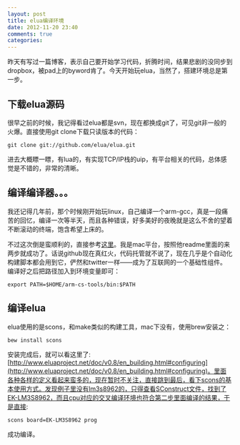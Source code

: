 ```yaml
---
layout: post
title: elua编译环境
date: 2012-11-20 23:40
comments: true
categories: 
---
```


昨天有写过一篇博客，表示自己要开始学习代码，折腾时间，结果悲剧的没同步到dropbox，被pad上的byword肯了。今天开始玩elua，当然了，搭建环境总是第一步。

## 下载elua源码
很早之前的时候，我记得看过elua都是svn，现在都换成git了，可见git非一般的火爆。直接使用git clone下载只读版本的代码：
```
git clone git://github.com/elua/elua.git
```
进去大概瞟一瞟，有lua的，有实现TCP/IP栈的uip，有平台相关的代码，总体感觉是不错的，非常的清晰。

## 编译编译器。。。
我还记得几年前，那个时候刚开始玩linux，自己编译一个arm-gcc，真是一段痛苦的回忆，编译一次等半天，而且各种错误，好多美好的夜晚就是这么不舍的望着不断滚动的终端，饱含希望上床的。  

不过这次倒是蛮顺利的，直接参考[这里](https://github.com/jsnyder/arm-eabi-toolchain)。我是mac平台，按照他readme里面的来两步就成功了。话说github现在真红火，代码托管就不说了，现在几乎是个自动化构建脚本都会用到它，俨然和twitter一样——成为了互联网的一个基础性组件。  
编译好之后把路径加入到环境变量即可：
```
export PATH=$HOME/arm-cs-tools/bin:$PATH
```

## 编译elua
elua使用的是scons，和make类似的构建工具，mac下没有，使用brew安装之：
```
bew install scons
```
安装完成后，就可以看这里了:[http://www.eluaproject.net/doc/v0.8/en_building.html#configuring](http://www.eluaproject.net/doc/v0.8/en_building.html#configuring)。里面各种各样的定义看起来蛮多的，现在暂时不关注，直接跳到最后，看下scons的基本使用方式。发现例子里没有lm3s8962的，只得查看SConstruct文件，找到了EK-LM3S8962，而且cpu对应的交叉编译环境也符合第二步里面编译的结果，于是直接:
```
scons board=EK-LM3S8962 prog
```
成功编译。
